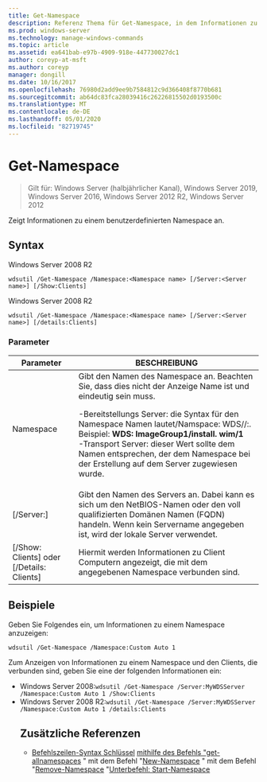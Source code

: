 ```yaml
---
title: Get-Namespace
description: Referenz Thema für Get-Namespace, in dem Informationen zu einem benutzerdefinierten Namespace angezeigt werden.
ms.prod: windows-server
ms.technology: manage-windows-commands
ms.topic: article
ms.assetid: ea641bab-e97b-4909-918e-447730027dc1
author: coreyp-at-msft
ms.author: coreyp
manager: dongill
ms.date: 10/16/2017
ms.openlocfilehash: 76980d2add9ee9b7584812c9d366408f8770b681
ms.sourcegitcommit: ab64dc83fca28039416c26226815502d0193500c
ms.translationtype: MT
ms.contentlocale: de-DE
ms.lasthandoff: 05/01/2020
ms.locfileid: "82719745"
---
```

# <a name="get-namespace"></a>Get-Namespace

> Gilt für: Windows Server (halbjährlicher Kanal), Windows Server 2019, Windows Server 2016, Windows Server 2012 R2, Windows Server 2012

Zeigt Informationen zu einem benutzerdefinierten Namespace an.

## <a name="syntax"></a>Syntax
Windows Server 2008 R2
```
wdsutil /Get-Namespace /Namespace:<Namespace name> [/Server:<Server name>] [/Show:Clients]
```
Windows Server 2008 R2
```
wdsutil /Get-Namespace /Namespace:<Namespace name> [/Server:<Server name>] [/details:Clients]
```
### <a name="parameters"></a>Parameter

|               Parameter               |                                                                                                                                                                                         BESCHREIBUNG                                                                                                                                                                                          |
|---------------------------------------|----------------------------------------------------------------------------------------------------------------------------------------------------------------------------------------------------------------------------------------------------------------------------------------------------------------------------------------------------------------------------------------------|
|      Namespace<Namespace name>      | Gibt den Namen des Namespace an. Beachten Sie, dass dies nicht der Anzeige Name ist und eindeutig sein muss.<p>-Bereitstellungs Server: die Syntax für den Namespace Namen lautet/Namspace: WDS<ImageGroup>/<ImageName>/<Index>:. Beispiel: **WDS: ImageGroup1/install. wim/1**<br />-Transport Server: dieser Wert sollte dem Namen entsprechen, der dem Namespace bei der Erstellung auf dem Server zugewiesen wurde. |
|        [/Server:<Server name>]        |                                                                                                             Gibt den Namen des Servers an. Dabei kann es sich um den NetBIOS-Namen oder den voll qualifizierten Domänen Namen (FQDN) handeln. Wenn kein Servername angegeben ist, wird der lokale Server verwendet.                                                                                                              |
| [/Show: Clients] oder [/Details: Clients] |                                                                                                                                                  Hiermit werden Informationen zu Client Computern angezeigt, die mit dem angegebenen Namespace verbunden sind.                                                                                                                                                  |

## <a name="examples"></a>Beispiele
Geben Sie Folgendes ein, um Informationen zu einem Namespace anzuzeigen:
```
wdsutil /Get-Namespace /Namespace:Custom Auto 1
```
Zum Anzeigen von Informationen zu einem Namespace und den Clients, die verbunden sind, geben Sie eine der folgenden Informationen ein:
- Windows Server 2008:`wdsutil /Get-Namespace /Server:MyWDSServer /Namespace:Custom Auto 1 /Show:Clients`
- Windows Server 2008 R2:`wdsutil /Get-Namespace /Server:MyWDSServer /Namespace:Custom Auto 1 /details:Clients`
  ## <a name="additional-references"></a>Zusätzliche Referenzen
  - [Befehlszeilen-Syntax Schlüssel](command-line-syntax-key.md)
  [mithilfe des Befehls "get-allnamespaces](using-the-get-allnamespaces-command.md)
  " mit dem Befehl "[New-Namespace](using-the-new-namespace-command.md)
  " mit dem Befehl "[Remove-Namespace](using-the-remove-namespace-command.md)
  "[Unterbefehl: Start-Namespace](subcommand-start-namespace.md)
